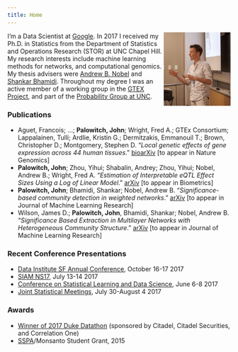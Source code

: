 ```yaml
---
title: Home
---
```


<img src="me_presenting.jpeg" style="max-width:30%;min-width:120px;float:right;" alt="Explaining how Chinese bitcoin hackers will rule the world with quantum computing through the dark web" />

I’m a Data Scientist at [Google](http://hooli.com/). In 2017 I received my Ph.D. in Statistics from the Department of Statistics and Operations Research (STOR) at UNC Chapel Hill. My research interests include machine learning methods for networks, and computational genomics. My thesis advisers were [Andrew B. Nobel](http://nobel.web.unc.edu/) and [Shankar Bhamidi](http://shankarbhamidi.web.unc.edu/). Throughout my degree I was an active member of a working group in the [GTEX Project](https://commonfund.nih.gov/GTEx), and part of the [Probability Group at UNC](http://probabilitygroup.web.unc.edu/).

### Publications

* Aguet, Francois; …; __Palowitch, John__; Wright, Fred A.; GTEx Consortium; Lappalainen, Tulli; Ardlie, Kristin G.; Dermitzakis, Emmanouil T.; Brown, Christopher D.; Montgomery, Stephen D. “*Local genetic effects of gene expression across 44 human tissues*.” [bioarXiv](http://www.biorxiv.org/content/early/2016/09/09/074450) [to appear in Nature Genomics]
* __Palowitch, John__; Zhou, Yihui; Shabalin, Andrey; Zhou, Yihui; Nobel, Andrew B.; Wright, Fred A. “*Estimation of Interpretable eQTL Effect Sizes Using a Log of Linear Model*.” [arXiv](https://arxiv.org/abs/1605.08799) [to appear in Biometrics]
* __Palowitch, John__; Bhamidi, Shankar; Nobel, Andrew B. “*Significance-based community detection in weighted networks*.” [arXiv](https://arxiv.org/abs/1601.05630) [to appear in Journal of Machine Learning Research]
* Wilson, James D.; __Palowitch, John__, Bhamidi, Shankar; Nobel, Andrew B. “*Significance Based Extraction in Multilayer Networks with Heterogeneous Community Structure*.” [arXiv](https://arxiv.org/abs/1610.06511) [to appear in Journal of Machine Learning Research]

### Recent Conference Presentations

* [Data Institute SF Annual Conference](http://www.sfdatainstitute.org/conference.html), October 16-17 2017
* [SIAM NS17](http://www.siam.org/meetings/ns17/), July 13-14 2017
* [Conference on Statistical Learning and Data Science](http://www.unc.edu/~yfliu/sldm2016/index.html), June 6-8 2017
* [Joint Statistical Meetings](https://www.amstat.org/meetings/jsm/2016/), July 30-August 4 2017

### Awards

* [Winner of 2017 Duke Datathon](http://www.dailytarheel.com/article/2017/04/unc-team-wins-20000-and-a-chance-at-a-job-from-datathon) (sponsored by Citadel, Citadel Securities, and Correlation One)
* [SSPA](http://community.amstat.org/sspa/home)/Monsanto Student Grant, 2015